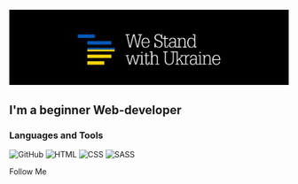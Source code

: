 [![Header](https://github.com/Maksym-Maleiev/Maksym-Maleiev/blob/main/assets/logo.jpg)](https://prytulafoundation.org/)

## I'm a beginner Web-developer

### Languages and Tools

![GitHub](https://img.shields.io/badge/-GitHub-090909?style=for-the-badge&logo=github&logoColor=1b1f23)
![HTML](https://img.shields.io/badge/-HTML-090909?style=for-the-badge&logo=html5&logoColor=dd4b25)
![CSS](https://img.shields.io/badge/-CSS-090909?style=for-the-badge&logo=css3&logoColor=254bdd)
![SASS](https://img.shields.io/badge/-SASS-090909?style=for-the-badge&logo=sass&logoColor=c66394)

Follow Me
